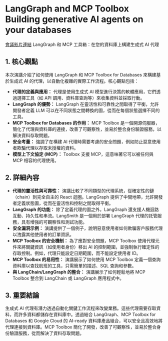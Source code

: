 # LangGraph and MCP Toolbox Building generative AI agents on your databases
[會議影片連結](https://www.youtube.com/watch?v=GGn580J5UOQ)
LangGraph 和 MCP 工具箱：在您的資料庫上構建生成式 AI 代理

## 1. 核心觀點

本次演講介紹了如何使用 LangGraph 和 MCP Toolbox for Databases 來構建基於生成式 AI 的代理，以自動化複雜的實際工作流程。核心觀點包括：

*   **代理的定義與應用：** 代理是使用生成式 AI 模型進行決策的軟體應用，它們透過選擇工具（如 API 調用、資料庫查詢等）來收集資料並採取行動。
*   **LangGraph 的優勢：** LangGraph 在靈活性和可靠性之間取得了平衡，允許開發者定義 LLM 可以在不同狀態之間轉換的圖，從而在每個狀態選擇不同的工具。
*   **MCP Toolbox for Databases 的作用：** MCP Toolbox 是一個開源伺服器，簡化了代理與資料庫的連接，改善了可觀察性，並易於整合身份驗證服務，以解決資料存取問題。
*   **安全考量：** 強調了在構建 AI 代理時需要考慮的安全問題，例如防止惡意使用者欺騙代理以存取未授權的資料。
*   **模型上下文協定 (MCP)：** Toolbox 支援 MCP，這意味著它可以被任何與 MCP 相容的代理使用。

## 2. 詳細內容

*   **代理的靈活性與可靠性：** 演講比較了不同類型的代理系統，從確定性的鏈（chain）到完全自主的 React 迴圈。LangGraph 提供了中間地帶，允許開發者定義狀態圖，從而在靈活性和控制之間取得平衡。
*   **LangGraph 的功能：** 除了定義代理的圖之外，LangGraph 還支援人機迴路互動、持久性和串流。LangSmith 是一個用於部署 LangGraph 代理的託管服務，具有增強的可觀察性和測試功能。
*   **安全漏洞示例：** 演講提供了一個例子，說明惡意使用者如何欺騙客戶服務代理以洩露其他使用者的訂單資訊。
*   **MCP Toolbox 的安全機制：** 為了應對安全問題，MCP Toolbox 使用代理元件來將關鍵資訊（如使用者身份）移出 AI 的控制範圍，並強制執行確定性的存取控制。例如，代理只能設定日期範圍，而不能設定使用者 ID。
*   **MCP Toolbox 的易用性：** 演講展示了如何使用 MCP Toolbox 定義一個查詢資料庫以查找航班的工具，只需簡單的描述、SQL 查詢和參數。
*   **與 LangChain/LangGraph 的整合：** 演講展示了如何輕鬆地將 MCP Toolbox 整合到 LangChain 或 LangGraph 應用程式中。

## 3. 重要結論

生成式 AI 代理有潛力透過自動化關鍵工作流程來改變業務。這些代理需要存取資料，而許多資料都儲存在資料庫中。透過結合 LangGraph、MCP Toolbox for Databases 和 Google Cloud 的 AI-ready 資料庫產品組合，可以安全且高效地將代理連接到資料庫。MCP Toolbox 簡化了開發，改善了可觀察性，並易於整合身份驗證服務，從而解決了資料存取問題。
